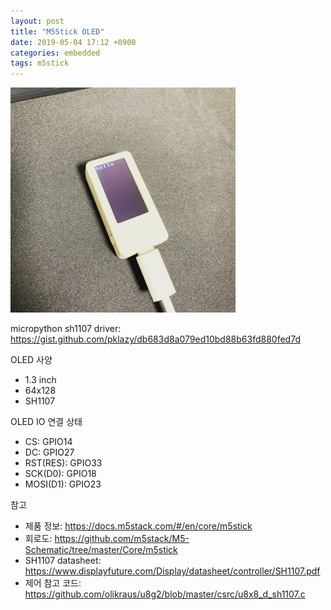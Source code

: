 ```yaml
---
layout: post
title: "M5Stick OLED"
date: 2019-05-04 17:12 +0900
categories: embedded
tags: m5stick
---
```


![MtStick](/assets/e7c3c369477d60e83090d33037d656fcd820c3e796e26a43bb1604de3f26a425.jpg)

micropython sh1107 driver: https://gist.github.com/pklazy/db683d8a079ed10bd88b63fd880fed7d

OLED 사양

- 1.3 inch
- 64x128
- SH1107

OLED IO 연결 상태

- CS: GPIO14
- DC: GPIO27
- RST(RES): GPIO33
- SCK(D0): GPIO18
- MOSI(D1): GPIO23

참고

- 제품 정보: https://docs.m5stack.com/#/en/core/m5stick
- 회로도: https://github.com/m5stack/M5-Schematic/tree/master/Core/m5stick
- SH1107 datasheet: https://www.displayfuture.com/Display/datasheet/controller/SH1107.pdf
- 제어 참고 코드: https://github.com/olikraus/u8g2/blob/master/csrc/u8x8_d_sh1107.c


